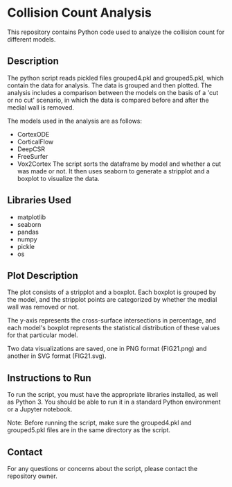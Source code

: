 # Collision Count Analysis
This repository contains Python code used to analyze the collision count for different models.

## Description
The python script reads pickled files grouped4.pkl and grouped5.pkl, which contain the data for analysis. The data is grouped and then plotted. The analysis includes a comparison between the models on the basis of a 'cut or no cut' scenario, in which the data is compared before and after the medial wall is removed.

The models used in the analysis are as follows:

- CortexODE
- CorticalFlow
- DeepCSR
- FreeSurfer
- Vox2Cortex
The script sorts the dataframe by model and whether a cut was made or not. It then uses seaborn to generate a stripplot and a boxplot to visualize the data.

## Libraries Used
- matplotlib
- seaborn
- pandas
- numpy
- pickle
- os

## Plot Description
The plot consists of a stripplot and a boxplot. Each boxplot is grouped by the model, and the stripplot points are categorized by whether the medial wall was removed or not.

The y-axis represents the cross-surface intersections in percentage, and each model's boxplot represents the statistical distribution of these values for that particular model.

Two data visualizations are saved, one in PNG format (FIG21.png) and another in SVG format (FIG21.svg).

## Instructions to Run
To run the script, you must have the appropriate libraries installed, as well as Python 3. You should be able to run it in a standard Python environment or a Jupyter notebook.

Note: Before running the script, make sure the grouped4.pkl and grouped5.pkl files are in the same directory as the script.

## Contact
For any questions or concerns about the script, please contact the repository owner.
